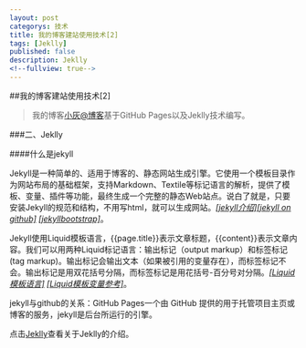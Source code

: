 ```yaml
---
layout: post
categorys: 技术
title: 我的博客建站使用技术[2]
tags: [Jeklly]
published: false
description: Jeklly
<!--fullview: true-->
---
```



##我的博客建站使用技术[2]

>我的博客[小灰@博客](http://xiaohui.me)基于GitHub Pages以及Jeklly技术编写。


###二、Jeklly

####什么是jekyll

Jekyll是一种简单的、适用于博客的、静态网站生成引擎。它使用一个模板目录作为网站布局的基础框架，支持Markdown、Textile等标记语言的解析，提供了模板、变量、插件等功能，最终生成一个完整的静态Web站点。说白了就是，只要安装Jekyll的规范和结构，不用写html，就可以生成网站。[*[jekyll介绍]*](http://jekyllbootstrap.com/lessons/jekyll-introduction.html)[*[jekyll on github]*](https://github.com/mojombo/jekyll)   [*[jekyllbootstrap]*](http://jekyllbootstrap.com/)。

Jekyll使用Liquid模板语言，{{page.title}}表示文章标题，{{content}}表示文章内容。我们可以用两种Liquid标记语言：输出标记（output markup）和标签标记 (tag markup)。输出标记会输出文本（如果被引用的变量存在），而标签标记不会。输出标记是用双花括号分隔，而标签标记是用花括号-百分号对分隔。[*[Liquid模板语言]*](https://github.com/shopify/liquid/wiki/liquid-for-designers) [*[Liquid模板变量参考]*](https://github.com/mojombo/jekyll/wiki/Template-Data)。

jekyll与github的关系：GitHub Pages一个由 GitHub 提供的用于托管项目主页或博客的服务，jekyll是后台所运行的引擎。



点击[Jeklly](http://jekyllrb.com)查看关于Jeklly的介绍。
